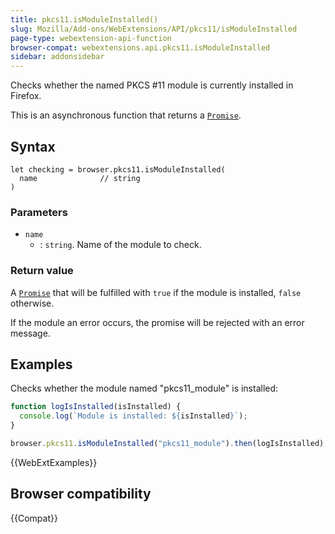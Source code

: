 ```yaml
---
title: pkcs11.isModuleInstalled()
slug: Mozilla/Add-ons/WebExtensions/API/pkcs11/isModuleInstalled
page-type: webextension-api-function
browser-compat: webextensions.api.pkcs11.isModuleInstalled
sidebar: addonsidebar
---
```


Checks whether the named PKCS #11 module is currently installed in Firefox.

This is an asynchronous function that returns a [`Promise`](/en-US/docs/Web/JavaScript/Reference/Global_Objects/Promise).

## Syntax

```js-nolint
let checking = browser.pkcs11.isModuleInstalled(
  name              // string
)
```

### Parameters

- `name`
  - : `string`. Name of the module to check.

### Return value

A [`Promise`](/en-US/docs/Web/JavaScript/Reference/Global_Objects/Promise) that will be fulfilled with `true` if the module is installed, `false` otherwise.

If the module an error occurs, the promise will be rejected with an error message.

## Examples

Checks whether the module named "pkcs11_module" is installed:

```js
function logIsInstalled(isInstalled) {
  console.log(`Module is installed: ${isInstalled}`);
}

browser.pkcs11.isModuleInstalled("pkcs11_module").then(logIsInstalled);
```

{{WebExtExamples}}

## Browser compatibility

{{Compat}}
